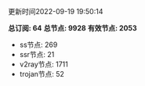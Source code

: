 更新时间2022-09-19 19:50:14

**总订阅: 64**
**总节点: 9928**
**有效节点: 2053**
- ss节点: 269
- ssr节点: 21
- v2ray节点: 1711
- trojan节点: 52
